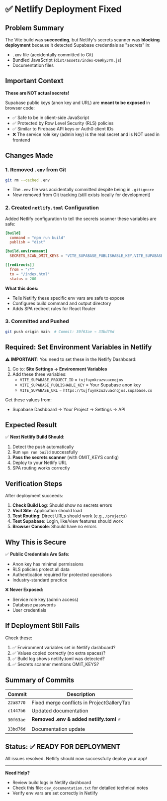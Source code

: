 # ✅ Netlify Deployment Fixed

## Problem Summary
The Vite build was **succeeding**, but Netlify's secrets scanner was **blocking deployment** because it detected Supabase credentials as "secrets" in:
- `.env` file (accidentally committed to Git)
- Bundled JavaScript (`dist/assets/index-De9kyJYm.js`)
- Documentation files

## Important Context
**These are NOT actual secrets!** 

Supabase public keys (anon key and URL) are **meant to be exposed** in browser code:
- ✅ Safe to be in client-side JavaScript
- ✅ Protected by Row Level Security (RLS) policies
- ✅ Similar to Firebase API keys or Auth0 client IDs
- ❌ The service role key (admin key) is the real secret and is NOT used in frontend

## Changes Made

### 1. Removed `.env` from Git
```bash
git rm --cached .env
```
- The `.env` file was accidentally committed despite being in `.gitignore`
- Now removed from Git tracking (still exists locally for development)

### 2. Created `netlify.toml` Configuration
Added Netlify configuration to tell the secrets scanner these variables are safe:

```toml
[build]
  command = "npm run build"
  publish = "dist"

[build.environment]
  SECRETS_SCAN_OMIT_KEYS = "VITE_SUPABASE_PUBLISHABLE_KEY,VITE_SUPABASE_URL,VITE_SUPABASE_PROJECT_ID"

[[redirects]]
  from = "/*"
  to = "/index.html"
  status = 200
```

**What this does:**
- Tells Netlify these specific env vars are safe to expose
- Configures build command and output directory
- Adds SPA redirect rules for React Router

### 3. Committed and Pushed
```bash
git push origin main  # Commit: 30f63ae → 33bd76d
```

## Required: Set Environment Variables in Netlify

⚠️ **IMPORTANT**: You need to set these in the Netlify Dashboard:

1. Go to: **Site Settings → Environment Variables**
2. Add these three variables:
   - `VITE_SUPABASE_PROJECT_ID` = `tujfuymkzuzvuacnqjos`
   - `VITE_SUPABASE_PUBLISHABLE_KEY` = Your Supabase anon key
   - `VITE_SUPABASE_URL` = `https://tujfuymkzuzvuacnqjos.supabase.co`

Get these values from:
- Supabase Dashboard → Your Project → Settings → API

## Expected Result

✅ **Next Netlify Build Should:**
1. Detect the push automatically
2. Run `npm run build` successfully
3. **Pass the secrets scanner** (with OMIT_KEYS config)
4. Deploy to your Netlify URL
5. SPA routing works correctly

## Verification Steps

After deployment succeeds:

1. **Check Build Log**: Should show no secrets errors
2. **Visit Site**: Application should load
3. **Test Routing**: Direct URLs should work (e.g., `/projects`)
4. **Test Supabase**: Login, like/view features should work
5. **Browser Console**: Should have no errors

## Why This is Secure

✅ **Public Credentials Are Safe:**
- Anon key has minimal permissions
- RLS policies protect all data
- Authentication required for protected operations
- Industry-standard practice

❌ **Never Exposed:**
- Service role key (admin access)
- Database passwords
- User credentials

## If Deployment Still Fails

Check these:
1. ✅ Environment variables set in Netlify dashboard?
2. ✅ Values copied correctly (no extra spaces)?
3. ✅ Build log shows netlify.toml was detected?
4. ✅ Secrets scanner mentions OMIT_KEYS?

## Summary of Commits

| Commit | Description |
|--------|-------------|
| `22a8770` | Fixed merge conflicts in ProjectGalleryTab |
| `c1447b6` | Updated documentation |
| `30f63ae` | **Removed .env & added netlify.toml** ⭐ |
| `33bd76d` | Documentation update |

## Status: ✅ READY FOR DEPLOYMENT

All issues resolved. Netlify should now successfully deploy your app!

---

**Need Help?**
- Review build logs in Netlify dashboard
- Check this file: `dev_documentation.txt` for detailed technical notes
- Verify env vars are set correctly in Netlify

